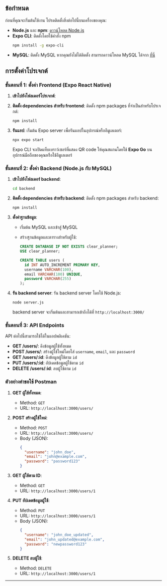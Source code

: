 ﻿## ข้อกำหนด

ก่อนที่คุณจะเริ่มต้นใช้งาน โปรดติดตั้งสิ่งต่อไปนี้บนเครื่องของคุณ:

- **Node.js** และ **npm**: [ดาวน์โหลด Node.js](https://nodejs.org/)
- **Expo CLI**: ติดตั้งโดยใช้คำสั่ง npm
  ```bash
  npm install -g expo-cli
  ```
- **MySQL**: ติดตั้ง MySQL หากคุณยังไม่ได้ติดตั้ง สามารถดาวน์โหลด MySQL ได้จาก [ที่นี่](https://dev.mysql.com/downloads/installer/)

## การตั้งค่าโปรเจกต์


### ขั้นตอนที่ 1: ตั้งค่า Frontend (Expo React Native)

1. **เข้าไปยังโฟลเดอร์โปรเจกต์**:
  

2. **ติดตั้ง dependencies สำหรับ frontend**:
   ติดตั้ง npm packages ที่จำเป็นสำหรับโปรเจกต์:
   ```bash
   npm install
   ```

3. **รันแอป**:
   เริ่มต้น Expo server เพื่อรันแอปในอุปกรณ์หรืออีมูเลเตอร์:
   ```bash
   npx expo start
   ```

   Expo CLI จะเปิดแท็บเบราว์เซอร์ที่แสดง QR code ให้คุณสแกนโดยใช้ **Expo Go** บนอุปกรณ์มือถือของคุณหรือใช้อีมูเลเตอร์

### ขั้นตอนที่ 2: ตั้งค่า Backend (Node.js กับ MySQL)

1. **เข้าไปยังโฟลเดอร์ backend**:
   ```bash
   cd backend
   ```

2. **ติดตั้ง dependencies สำหรับ backend**:
   ติดตั้ง npm packages สำหรับ backend:
   ```bash
   npm install
   ```

3. **ตั้งค่าฐานข้อมูล**:
   - เริ่มต้น MySQL และเข้าสู่ MySQL 

   - สร้างฐานข้อมูลและตารางสำหรับผู้ใช้:
     ```sql
     CREATE DATABASE IF NOT EXISTS clear_planner;
     USE clear_planner;

     CREATE TABLE users (
       id INT AUTO_INCREMENT PRIMARY KEY,
       username VARCHAR(100),
       email VARCHAR(100) UNIQUE,
       password VARCHAR(255)
     );
     ```

4. **รัน backend server**:
   รัน backend server โดยใช้ Node.js:
   ```bash
   node server.js
   ```

   backend server จะเริ่มต้นและสามารถเข้าถึงได้ที่ `http://localhost:3000/`

### ขั้นตอนที่ 3: API Endpoints

API ต่อไปนี้สามารถใช้ได้ในแอปพลิเคชัน:

- **GET /users/**: ดึงข้อมูลผู้ใช้ทั้งหมด
- **POST /users/**: สร้างผู้ใช้ใหม่โดยใส่ `username`, `email`, และ `password`
- **GET /users/:id**: ดึงข้อมูลผู้ใช้ตาม `id`
- **PUT /users/:id**: อัปเดตข้อมูลผู้ใช้ตาม `id`
- **DELETE /users/:id**: ลบผู้ใช้ตาม `id`

### ตัวอย่างคำขอใช้ Postman

1. **GET ผู้ใช้ทั้งหมด**:
   - Method: `GET`
   - URL: `http://localhost:3000/users/`

2. **POST สร้างผู้ใช้ใหม่**:
   - Method: `POST`
   - URL: `http://localhost:3000/users/`
   - Body (JSON):
     ```json
     {
       "username": "john_doe",
       "email": "john@example.com",
       "password": "password123"
     }
     ```

3. **GET ผู้ใช้ตาม ID**:
   - Method: `GET`
   - URL: `http://localhost:3000/users/1`

4. **PUT อัปเดตข้อมูลผู้ใช้**:
   - Method: `PUT`
   - URL: `http://localhost:3000/users/1`
   - Body (JSON):
     ```json
     {
       "username": "john_doe_updated",
       "email": "john_updated@example.com",
       "password": "newpassword123"
     }
     ```

5. **DELETE ลบผู้ใช้**:
   - Method: `DELETE`
   - URL: `http://localhost:3000/users/1`


---




